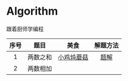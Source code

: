 # Algorithm
跟着厨师学编程

| 序号 | 题目     | 美食 | 解题方法 |
| :--: | -------- | ---- | :------: |
|  1   | 两数之和 |  [小鸡炖蘑菇](https://leetcode.cn/problems/two-sum/description/) |   [题解](https://leetcode.cn/problems/two-sum/description/)       |
|  2   | 两数相加 |      |          |
